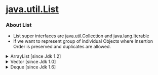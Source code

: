 # [java.util.List](https://docs.oracle.com/en/java/javase/16/docs/api/java.base/java/util/List.html)

### About List
- List super interfaces are [java.util.Collection](https://docs.oracle.com/en/java/javase/16/docs/api/java.base/java/util/Collection.html) and [java.lang.Iterable](https://docs.oracle.com/en/java/javase/16/docs/api/java.base/java/lang/Iterable.html)
- If we want to represent group of individual Objects where Insertion Order is preserved and duplicates are allowed.

<details><summary>ArrayList [since Jdk 1.2]</summary>

```java
 public class ArrayList<E> extends AbstractList<E>
implements List<E>, RandomAccess, Cloneable, Serializable{}
```

- The Underlying Data Structure for ArrayList is Resizeable Array or Growable Array.

- Insertion Object is Preserved and Duplicate Object preserved.

- Heterogeneous objects are allowed. 

```text`
  ... ArrayList();
```

- Creates an Empty ArrayList Object with inital capacity 10. Load factor is current capacity * 3/2 +1. 

</details>

<details><summary>LinkedList [since Jdk 1.2] </summary>

```java
public class LinkedList<E>
extends AbstractSequentialList<E>
implements List<E>, Deque<E>, Cloneable, Serializable{}
```

- <a href="https://docs.oracle.com/en/java/javase/16/docs/api/java.base/java/util/LinkedList.html">LinkedList</a> underlying Data structure is Double Linked List.

- Insertion Order is preserved. Duplicate Objects and null insertion are allowed.

- Heterogeneous objects are allowed.

- Best suitable if our frequent operation is **Insertion or Deletion in the middle**. Worrest choice if our frequest operation is retrival.

</details>

<details><summary>Vector [since Jdk 1.0] </summary>

-   In <a href="https://docs.oracle.com/en/java/javase/16/docs/api/java.base/java/util/Vector.html">Vector</a> every method is synchronized. 

-   At any point of time only one Thread is allowed to operate on Vector object at a time. Hence Vector is Thread Safe.

</details>

<details><summary>Deque [since Jdk 1.6] </summary>

-   In [Deque](https://docs.oracle.com/en/java/javase/16/docs/api/java.base/java/util/Deque.html)

-   At any point of time only one Thread is allowed to operate on Vector object at a time. Hence Vector is Thread Safe.

</details>
